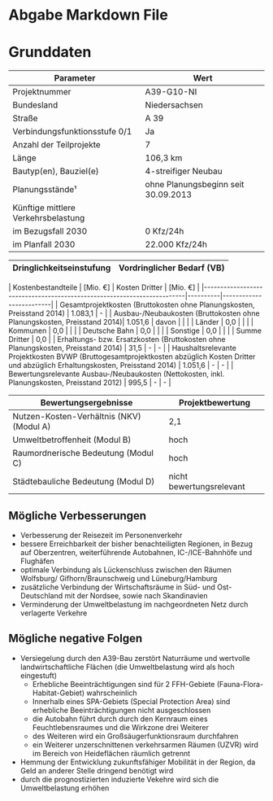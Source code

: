 # Abgabe Markdown File

# Grunddaten

| Parameter                        | Wert                          |
|---------------------------------|-------------------------------|
| Projektnummer                   | A39-G10-NI                    |
| Bundesland                     | Niedersachsen                 |
| Straße                         | A 39                         |
| Verbindungsfunktionsstufe 0/1  | Ja                           |
| Anzahl der Teilprojekte        | 7                            |
| Länge                         | 106,3 km                     |
| Bautyp(en), Bauziel(e)        | 4-streifiger Neubau          |
| Planungsstände¹               | ohne Planungsbeginn seit 30.09.2013 |
| Künftige mittlere Verkehrsbelastung | |
| im Bezugsfall 2030 | 0 Kfz/24h    |
| im Planfall 2030  | 22.000 Kfz/24h |

|Dringlichkeitseinstufung 	| Vordringlicher Bedarf (VB)|
|--------------------------|----------------------------|

| Kostenbestandteile                                                      | [Mio. €] | Kosten Dritter  | [Mio. €] |
|------------------------------------------------------------------------|----------|-------------------------|
| Gesamtprojektkosten (Bruttokosten ohne Planungskosten, Preisstand 2014) | 1.083,1  | -      |
| Ausbau-/Neubaukosten (Bruttokosten ohne Planungskosten, Preisstand 2014)| 1.051,6  | davon  |
|                                                                  		  |       	 | Länder       | 0,0 |
|                                                               	      |          | Kommunen | 0,0 |
|                                                          				  |          | Deutsche Bahn | 0,0 |
|                                                                		  |          | Sonstige | 0,0 |
|                                                          				  |          |   Summe Dritter | 0,0 |
| Erhaltungs- bzw. Ersatzkosten (Bruttokosten ohne Planungskosten, Preisstand 2014) | 31,5     | - | - |
| Haushaltsrelevante Projektkosten BVWP (Bruttogesamtprojektkosten abzüglich Kosten Dritter und abzüglich Erhaltungskosten, Preisstand 2014) | 1.051,6  | -  | - |
| Bewertungsrelevante Ausbau-/Neubaukosten (Nettokosten, inkl. Planungskosten, Preisstand 2012) | 995,5    | - | - |


| Bewertungsergebnisse                 | Projektbewertung            |
|------------------------------------|----------------------------|
| Nutzen-Kosten-Verhältnis (NKV) (Modul A) | 2,1                        |
| Umweltbetroffenheit (Modul B)       | hoch                       |
| Raumordnerische Bedeutung (Modul C) | hoch                       |
| Städtebauliche Bedeutung (Modul D)  | nicht bewertungsrelevant   |


## Mögliche Verbesserungen

- Verbesserung der Reisezeit im Personenverkehr
- bessere Erreichbarkeit der bisher benachteiligten Regionen, in Bezug auf Oberzentren, weiterführende Autobahnen, IC-/ICE-Bahnhöfe und Flughäfen
- optimale Verbindung als Lückenschluss zwischen den Räumen Wolfsburg/ Gifhorn/Braunschweig und Lüneburg/Hamburg
- zusätzliche Verbindung der Wirtschaftsräume in Süd- und Ost-Deutschland mit der Nordsee, sowie nach Skandinavien
- Verminderung der Umweltbelastung im nachgeordneten Netz durch verlagerte Verkehre

## Mögliche negative Folgen

- Versiegelung durch den A39-Bau zerstört Naturräume und wertvolle landwirtschaftliche Flächen (die Umweltbelastung wird als hoch eingestuft)
	- Erhebliche Beeinträchtigungen sind für 2 FFH-Gebiete (Fauna-Flora-Habitat-Gebiet) wahrscheinlich
	- Innerhalb eines SPA-Gebiets (Special Protection Area) sind erhebliche Beeinträchtigungen nicht ausgeschlossen
	- die Autobahn führt durch durch den Kernraum eines Feuchtlebensraumes und die Wirkzone drei Weiterer
	- des Weiteren wird ein Großsäugerfunktionsraum durchfahren
	- ein Weiterer unzerschnittenen verkehrsarmen Räumen (UZVR) wird im Bereich von Heideflächen räumlich getrennt
- Hemmung der Entwicklung zukunftsfähiger Mobilität in der Region, da Geld an anderer Stelle dringend benötigt wird
- durch die prognostizierten induzierte Vekehre wird sich die Umweltbelastung erhöhen




